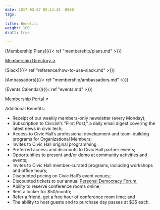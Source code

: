 ```yaml
---
date: 2017-03-07 08:14:34 -0500
tags:
- ''
title: Benefits
weight: 100
draft: true

---
```

\[Membership Plans\]({{< ref "membership/plans.md" >}})

[Membership Directory ↗](http://civichall.spaces.nexudus.com/en/directory/members)

\[Slack\]({{< ref "reference/how-to-use-slack.md" >}})

\[Ambassadors\]({{< ref "membership/ambassadors.md" >}})

\[Events Calendar\]({{< ref "events.md" >}})

[Membership Portal ↗](http://civichall.spaces.nexudus.com/en/)

Additional Benefits:

* Receipt of our weekly members-only newsletter (every Monday);
* Subscription to Civicist’s “First Post,” a daily email digest covering the latest news in civic tech;
* Access to Civic Hall’s professional development and team-building programs for Organizational Members;
* Invites to Civic Hall original programming;
* Preferred access and discounts to Civic Hall partner events;
* Opportunities to present and/or demo at community activities and events;
* Invites to Civic Hall member-curated programs, including workshops and office hours;
* Discounted pricing on Civic Hall’s event venues;
* Discounted tickets to our annual [Personal Democracy Forum](https://www.youtube.com/user/personaldemocracy);
* Ability to reserve conference rooms online;
* Rent a locker for $50/month;
* Refer a friend, get a free hour of conference room time; and
* The ability to host guests and to purchase day passes at $35 each.